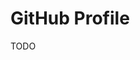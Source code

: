 # GitHub Profile

<!--
https://github.com/search?q=path%3Aprofile%2FREADME.md+.github&type=code&p=3
-->

TODO

<!--
https://github.com/1984vc
https://github.com/DevLeoko/license-gate
https://github.com/frappe
https://github.com/codemod-com
-->
